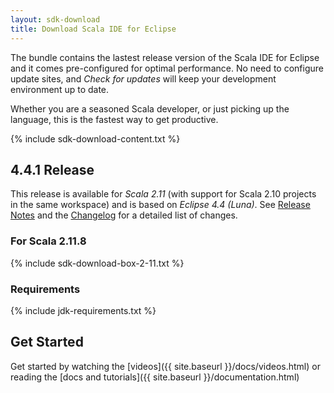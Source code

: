 ```yaml
---
layout: sdk-download
title: Download Scala IDE for Eclipse
---
```


The bundle contains the lastest release version of the Scala IDE for Eclipse and it comes pre-configured
for optimal performance. No need to configure update sites, and *Check for updates* will keep your
development environment up to date.

Whether you are a seasoned Scala developer, or just picking up the language, this is the fastest way to get productive.

{% include sdk-download-content.txt %}

## 4.4.1 Release

This release is available for *Scala 2.11* (with support for Scala 2.10 projects in the same workspace)
and is based on *Eclipse 4.4 (Luna)*. See [Release Notes][relnotes] and the [Changelog][clog] for a detailed list of changes.

### For Scala 2.11.8
{% include sdk-download-box-2-11.txt %}

### Requirements
{% include jdk-requirements.txt %}

## Get Started

Get started by watching the [videos]({{ site.baseurl }}/docs/videos.html) or reading the [docs and tutorials]({{ site.baseurl }}/documentation.html)

[clog]: /docs/changelog.html
[relnotes]: /blog/release-notes-4.4.1-vfinal.html
